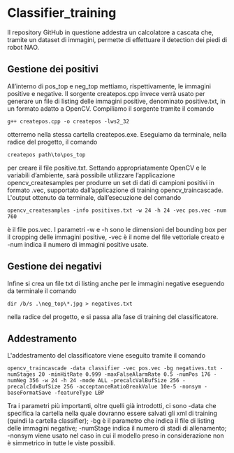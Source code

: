# Classifier_training
Il repository GitHub in questione addestra un calcolatore a cascata che, tramite un dataset di immagini, permette di effettuare il detection dei piedi di robot NAO.

## Gestione dei positivi
All’interno di pos_top e neg_top mettiamo, rispettivamente, le immagini positive e negative.
Il sorgente createpos.cpp invece verrà usato per generare un file di listing delle immagini positive, denominato positive.txt, in un formato adatto a OpenCV. 
Compiliamo il sorgente tramite il comando 
```
g++ createpos.cpp -o createpos -lws2_32
```
otterremo nella stessa cartella createpos.exe. Eseguiamo da terminale, nella radice del progetto, il comando 
```
createpos path\to\pos_top
```
per creare il file positive.txt. Settando appropriatamente OpenCV e le variabili d’ambiente, sarà possibile utilizzare l’applicazione opencv_createsamples per produrre un set di dati di campioni positivi in formato .vec, supportato dall’applicazione di training opencv_traincascade. 
L'output ottenuto da terminale, dall’esecuzione del comando 
```
opencv_createsamples -info positives.txt -w 24 -h 24 -vec pos.vec -num 760
```
è il file pos.vec. 
I parametri -w e -h sono le dimensioni del bounding box per il cropping delle immagini positive, -vec è il nome del file vettoriale creato e -num indica il numero di immagini positive usate.

## Gestione dei negativi
Infine si crea un file txt di listing anche per le immagini negative eseguendo da terminale il comando 
```
dir /b/s .\neg_top\*.jpg > negatives.txt
```
nella radice del progetto, e si passa alla fase di training del classificatore.

## Addestramento
L'addestramento del classificatore viene eseguito tramite il comando 

```
opencv_traincascade -data classifier -vec pos.vec -bg negatives.txt -numStages 20 -minHitRate 0.999 -maxFalseAlarmRate 0.5 -numPos 176 -numNeg 356 -w 24 -h 24 -mode ALL -precalcValBufSize 256 -precalcIdxBufSize 256 -acceptanceRatioBreakValue 10e-5 -nonsym -baseFormatSave -featureType LBP
```

Tra i parametri più importanti, oltre quelli già introdotti, ci sono -data che specifica la cartella nella quale dovranno essere salvati gli xml di training (quindi la cartella classifier); -bg è il parametro che indica il file di listing delle immagini negative; -numStage indica il numero di stadi di allenamento; -nonsym viene usato nel caso in cui il modello preso in considerazione non è simmetrico in tutte le viste possibili. 
